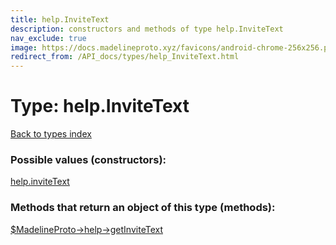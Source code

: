 ```yaml
---
title: help.InviteText
description: constructors and methods of type help.InviteText
nav_exclude: true
image: https://docs.madelineproto.xyz/favicons/android-chrome-256x256.png
redirect_from: /API_docs/types/help_InviteText.html
---
```

# Type: help.InviteText
[Back to types index](index.html)



### Possible values (constructors):

[help.inviteText](/API_docs/constructors/help.inviteText.html)  



### Methods that return an object of this type (methods):

[$MadelineProto->help->getInviteText](/API_docs/methods/help.getInviteText.html)  



